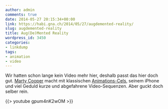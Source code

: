 ```yaml
---
author: admin
comments: true
date: 2014-05-27 20:15:34+00:00
link: https://habi.gna.ch/2014/05/27/augdemented-reality/
slug: augdemented-reality
title: Aug(De)Mented Reality
wordpress_id: 3450
categories:
- linkdump
tags:
- animation
- video
---
```


Wir hatten schon lange kein Video mehr hier, deshalb passt das hier doch gut.
[Marty Cooper](http://mcgnarcal.tumblr.com) macht mit klassischen [Animations-Cels](http://de.wikipedia.org/wiki/Cel), seinem iPhone und viel Geduld kurze und abgefahrene Video-Sequenzen.
Aber guckt doch selber rein.

{{> youtube gpum4nK2wOM >}}
